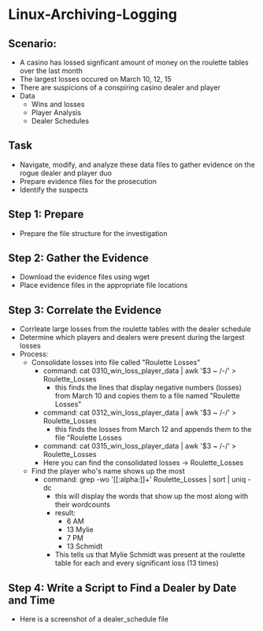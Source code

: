 # Linux-Archiving-Logging

## Scenario: 
 * A casino has lossed signficant amount of money on the roulette tables over the last month  
 * The largest losses occured on March 10, 12, 15  
 * There are suspicions of a conspiring casino dealer and player 
 * Data
     * Wins and losses
     * Player Analysis
     * Dealer Schedules
## Task
  * Navigate, modify, and analyze these data files to gather evidence on the rogue dealer and player duo
  * Prepare evidence files for the prosecution
  * Identify the suspects


## Step 1: Prepare
 * Prepare the file structure for the investigation
## Step 2: Gather the Evidence
 * Download the evidence files using wget
 * Place evidence files in the appropriate file locations
## Step 3: Correlate the Evidence
 * Corrleate large losses from the roulette tables with the dealer schedule
 * Determine which players and dealers were present during the largest losses
 * Process:
     * Consolidate losses into file called "Roulette Losses"
        * command: cat 0310_win_loss_player_data | awk '$3 ~ /-/' > Roulette_Losses
            * this finds the lines that display negative numbers (losses) from March 10 and copies them to a file named "Roulette Losses"
        * command: cat 0312_win_loss_player_data | awk '$3 ~ /-/' > Roulette_Losses
            *  this finds the losses from March 12 and appends them to the file "Roulette Losses
        *  command: cat 0315_win_loss_player_data | awk '$3 ~ /-/' > Roulette_Losses
        *  Here you can find the consolidated losses -> Roulette_Losses
    *  Find the player who's name shows up the most
        *  command: grep -wo '[[:alpha:]]\+' Roulette_Losses | sort | uniq -dc
            *  this will display the words that show up the most along with their wordcounts
            *  result:
                *   6 AM
                *   13 Mylie
                *   7 PM
                *   13 Schmidt
            *   This tells us that Mylie Schmidt was present at the roulette table for each and every significant loss (13 times)
## Step 4: Write a Script to Find a Dealer by Date and Time
  * Here is a screenshot of a dealer_schedule file


